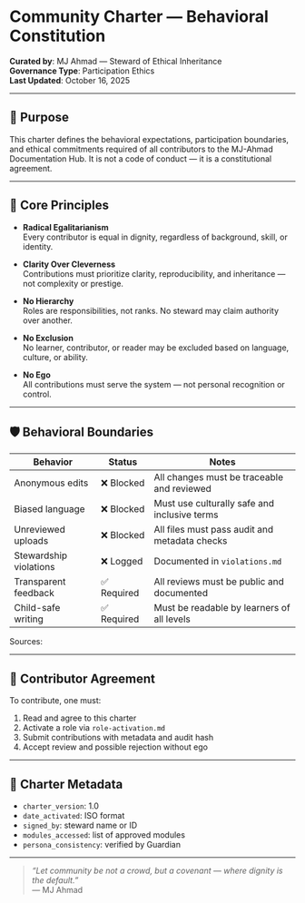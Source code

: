 # Community Charter — Behavioral Constitution

**Curated by**: MJ Ahmad — Steward of Ethical Inheritance  
**Governance Type**: Participation Ethics  
**Last Updated**: October 16, 2025

---

## 🧭 Purpose

This charter defines the behavioral expectations, participation boundaries, and ethical commitments required of all contributors to the MJ-Ahmad Documentation Hub. It is not a code of conduct — it is a constitutional agreement.

---

## 🧠 Core Principles

- **Radical Egalitarianism**  
  Every contributor is equal in dignity, regardless of background, skill, or identity.

- **Clarity Over Cleverness**  
  Contributions must prioritize clarity, reproducibility, and inheritance — not complexity or prestige.

- **No Hierarchy**  
  Roles are responsibilities, not ranks. No steward may claim authority over another.

- **No Exclusion**  
  No learner, contributor, or reader may be excluded based on language, culture, or ability.

- **No Ego**  
  All contributions must serve the system — not personal recognition or control.

---

## 🛡️ Behavioral Boundaries

| Behavior            | Status     | Notes                                           |
|---------------------|------------|--------------------------------------------------|
| Anonymous edits      | ❌ Blocked | All changes must be traceable and reviewed       |
| Biased language      | ❌ Blocked | Must use culturally safe and inclusive terms     |
| Unreviewed uploads   | ❌ Blocked | All files must pass audit and metadata checks    |
| Stewardship violations| ❌ Logged | Documented in `violations.md`                    |
| Transparent feedback | ✅ Required| All reviews must be public and documented        |
| Child-safe writing   | ✅ Required| Must be readable by learners of all levels       |

Sources: 

---

## 🔐 Contributor Agreement

To contribute, one must:

1. Read and agree to this charter  
2. Activate a role via `role-activation.md`  
3. Submit contributions with metadata and audit hash  
4. Accept review and possible rejection without ego

---

## 🧾 Charter Metadata

- `charter_version`: 1.0  
- `date_activated`: ISO format  
- `signed_by`: steward name or ID  
- `modules_accessed`: list of approved modules  
- `persona_consistency`: verified by Guardian

---

> _“Let community be not a crowd, but a covenant — where dignity is the default.”_  
> — MJ Ahmad


